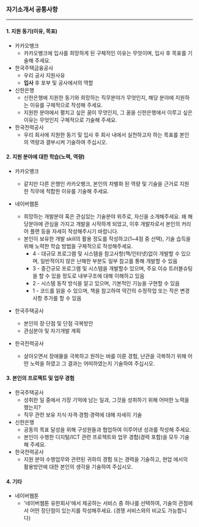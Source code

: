 ### 자기소개서 공통사항

---

#### 1. 지원 동기(이유, 목표)

- 카카오뱅크 
  -  카카오뱅크에 입사를 희망하게 된 구체적인 이유는 무엇이며, 입사 후 목표를 기술해 주세요.
- 한국주택금융공사
  - 우리 공사 지원사유
  - **입사** 후 포부 및 공사에서의 역할
- 신한은행
  - 신한은행에 지원한 동기와 희망하는 직무분야가 무엇인지, 해당 분야에 지원하는 이유를 구체적으로 작성해 주세요.
  - 지원한 분야에서 펼치고 싶은 꿈이 무엇인지, 그 꿈을 신한은행에서 이루고 싶은 이유는 무엇인지 구체적으로 기술해 주세요.
- 한국전력공사
  - 우리 회사에 지원한 동기 및 입사 후 회사 내에서 실천하고자 하는 목표를 본인의 역량과 결부시켜 기술하여 주십시오.

#### 2. 지원 분야에 대한 학습(노력, 역량)

- 카카오뱅크
  - 같지만 다른 은행인 카카오뱅크, 본인의 차별화 된 역량 및 기술을 근거로 지원한 직무에 적합한 이유를 기술해 주세요.

- 네이버웹툰
  - 희망하는 개발분야 혹은 관심있는 기술분야 위주로, 자신을 소개해주세요. 왜 해당분야에 관심을 가지고 개발을 시작하게 되었고, 이후 개발자로서 본인의 커리어 플랜 등을 자세히 작성해주시기 바랍니다.
  - 본인이 보유한 개발 skill의 활용 정도를 작성하고(1~4점 중 선택), 기술 습득을 위해 노력한 학습 방법을 구체적으로 작성해주세요. 
    -  4 - 대규모 프로그램 및 시스템을 참고사항(책/인터넷)없이 개발할 수 있으며, 일반적이지 않은 난해한 부분도 일부 참고를 통해 개발할 수 있음
    -  3 - 중간규모 프로그램 및 시스템을 개발할수 있으며, 주요 이슈 트러블슈팅을 할 수 있을 정도로 내부구조에 대해 이해하고 있음 
    - 2 - 시스템 동작 방식을 알고 있으며, 기본적인 기능을 구현할 수 있음 
    - 1 - 코드를 읽을 수 있으며, 책을 참고하여 약간의 수정작업 또는 작은 변경사항 추가를 할 수 있음
- 한국주택공사
  - 본인의 장·단점 및 단점 극복방안
  - 관심분야 및 자기개발 계획
- 한국전력공사
  - 살아오면서 장애물을 극복하고 원하는 바를 이룬 경험, 난관을 극복하기 위해 어떤 노력을 하였고 그 결과는 어떠하였는지 기술하여 주십시오.

#### 3. 본인의 프로젝트 및 업무 경험

- 한국주택공사
  - 성취한 일 중에서 가장 기억에 남는 일과, 그것을 성취하기 위해 어떠한 노력을 했는지?
  - 직무 관련 보유 지식·자격·경험·경력에 대해 자세히 기술
- 신한은행
  - 공동의 목표 달성을 위해 구성원들과 협업하여 이루어낸 성과를 작성해 주세요.
  - 본인이 수행한 디지털/ICT 관련 프로젝트와 업무 경험(경력 포함)을 모두 기술해 주세요.
- 한국전력공사
  - 지원 분야 수행업무와 관련된 귀하의 경험 또는 경력을 기술하고, 현업 에서의 활용방안에 대한 본인의 생각을 기술하여 주십시오.

#### 4. 기타

- 네이버웹툰
  - '네이버웹툰 유한회사'에서 제공하는 서비스 중 하나를 선택하여, 기술의 관점에서 어떤 장단점이 있는지를 작성해주세요. (경쟁 서비스와의 비교도 가능합니다)